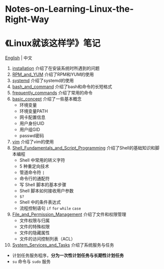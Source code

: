 # Notes-on-Learning-Linux-the-Right-Way
# 《Linux就该这样学》笔记

[English](README.md) | 中文

1. [installation](1.installation.md) 介绍了在安装系统时所遇到的问题
2. [RPM_and_YUM](2.RPM_and_YUM.md) 介绍了RPM和YUM的使用
3. [systemd](3.systemd.md) 介绍了systemd的使用
4. [bash_and_command](4.bash_and_command.md) 介绍了bash和命令的长短格式
5. [frequently_commands](5.frequently_command.md) 介绍了常用的命令
6. [basic_concept](6.basic_concept.md) 介绍了一些基本概念
   - 环境变量
   - 环境变量PATH
   - 网卡配置信息
   - 用户身份UID
   - 用户组GID
   - passwd密码
7. [vim](7.vim.md) 介绍了vim的使用
8. [Shell_Fundamentals_and_Script_Programming](8.Shell_Fundamentals_and_Script_Programming.md) 介绍了Shell的基础知识和脚本编程
   - Shell 中常用的转义字符
   - 5 种重定向技术
   - 管道命令符 `|`
   - 命令行的通配符
   - 写 Shell 脚本的基本步骤
   - Shell 脚本如何接收用户参数
   - `$?`
   - Shell 中的条件表达式
   - 流程控制语句 `if` `for` `while` `case`
9. [File_and_Permission_Management](9.File_and_Permission_Management.md) 介绍了文件和权限管理
   - 文件权限与归属
   - 文件的特殊权限
   - 文件的隐藏属性
   - 文件的访问控制列表（ACL）
10. [System_Services_and_Tasks](10.System_Services_and_Tasks.md) 介绍了系统服务与任务
   - 计划任务服务程序，**分为一次性计划任务与长期性计划任务**
   - `su` 命令与 `sudo` 服务
